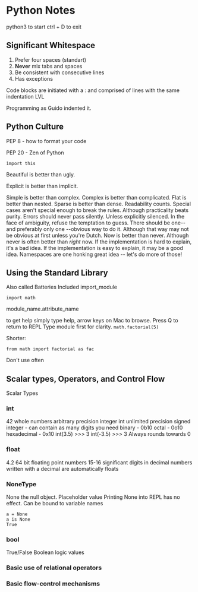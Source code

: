 # Python Notes
python3 to start
ctrl + D to exit

## Significant Whitespace

1. Prefer four spaces (standart)
2. **Never** mix tabs and spaces
3. Be consistent with consecutive lines
4. Has exceptions

Code blocks are initiated with a : 
    and comprised of lines
    with the
    same
    indentation
    LVL

Programming as Guido indented it.

## Python Culture
PEP 8 - how to format your code

PEP 20 - Zen of Python 
```
ìmport this
```

Beautiful is better than ugly.

Explicit is better than implicit.

Simple is better than complex.
Complex is better than complicated.
Flat is better than nested.
Sparse is better than dense.
Readability counts.
Special cases aren't special enough to break the rules.
Although practicality beats purity.
Errors should never pass silently.
Unless explicitly silenced.
In the face of ambiguity, refuse the temptation to guess.
There should be one-- and preferably only one --obvious way to do it.
Although that way may not be obvious at first unless you're Dutch.
Now is better than never.
Although never is often better than *right* now.
If the implementation is hard to explain, it's a bad idea.
If the implementation is easy to explain, it may be a good idea.
Namespaces are one honking great idea -- let's do more of those!

## Using the Standard Library
Also called Batteries Included
    import_module
```
import math
```
module_name.attribute_name

to get help simply type help, arrow keys on Mac to browse. Press Q to return to REPL
Type module first for clarity.
```math.factorial(5)```

Shorter:
```
from math import factorial as fac
```
Don't use often

## Scalar types, Operators, and Control Flow

Scalar Types

### **int** 
42 whole numbers arbitrary precision integer
int unlimited precision signed integer - can contain as many digits you need
binary - 0b10
octal - 0o10
hexadecimal - 0x10
int(3.5) >>> 3
int(-3.5) >>> 3
Always rounds towards 0

### **float** 
4.2 64 bit floating point numbers
15-16 significant digits in decimal
numbers written with a decimal are automatically floats
### **NoneType** 
None the null object. Placeholder value
Printing None into REPL has no effect. 
Can be bound to variable names 
```
a = None
a is None
True
```
### **bool** 
True/False Boolean logic values

### Basic use of relational operators
### Basic flow-control mechanisms
